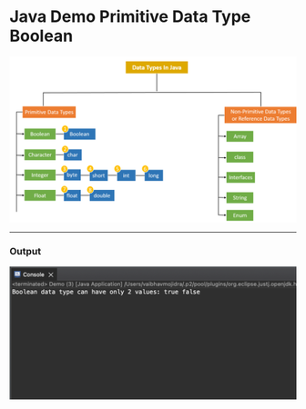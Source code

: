 # Java Demo Primitive Data Type Boolean


[![Vaibhav Mojidra - primitive-data-types.png](https://raw.githubusercontent.com/VaibhavMojidra/Java---Demo-Primitive-Data-Type-Boolean/master/output/primitive-data-types.png "Vaibhav Mojidra")](https://vaibhavmojidra.github.io/site/)

---

### Output

[![Vaibhav Mojidra - output.png](https://raw.githubusercontent.com/VaibhavMojidra/Java---Demo-Primitive-Data-Type-Boolean/master/output/output.png "Vaibhav Mojidra")](https://vaibhavmojidra.github.io/site/)